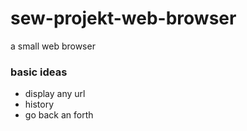 # sew-projekt-web-browser
a small web browser

### basic ideas

- display any url
- history
- go back an forth
